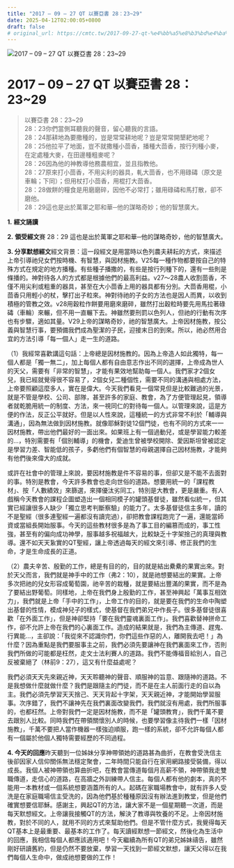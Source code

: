```yaml
---
title: "2017 – 09 – 27 QT 以賽亞書 28：23~29"
date: 2025-04-12T02:00:05+0800
draft: false
# original_url: https://cmtc.tw/2017-09-27-qt-%e4%bb%a5%e8%b3%bd%e4%ba%9e%e6%9b%b8-28%ef%bc%9a2329
---
```


![2017 – 09 – 27 QT 以賽亞書 28：23~29](/images/qt.jpg   "2017 – 09 – 27 QT 以賽亞書 28：23~29")

# 2017 – 09 – 27 QT 以賽亞書 28：23~29

> 以賽亞書 28：23~29  
> 28：23你們當側耳聽我的聲音，留心聽我的言語。  
> 28：24那耕地為要撒種的，豈是常常耕地呢？豈是常常開墾耙地呢？  
> 28：25他拉平了地面，豈不就撒種小茴香，播種大茴香，按行列種小麥，在定處種大麥，在田邊種粗麥呢？  
> 28：26因為他的神教導他務農相宜，並且指教他。  
> 28：27原來打小茴香，不用尖利的器具，軋大茴香，也不用碌碡（原文是車輪；下同）；但用杖打小茴香，用棍打大茴香。  
> 28：28做餅的糧食是用磨磨碎，因他不必常打；雖用碌碡和馬打散，卻不磨他。  
> 28：29這也是出於萬軍之耶和華─他的謀略奇妙；他的智慧廣大。

**1.** **經文誦讀**

**2.** **領受經文**賽 28：29 這也是出於萬軍之耶和華─他的謀略奇妙，他的智慧廣大。

**3. 分享默想經文**經文背景：這一段經文是用當時以色列農夫耕耘的方式，來描述上帝引導祂兒女們按時機、有智慧，與因材施教。V25每一種作物都要按自己的特殊方式在規定的地方播種。有些種子播撒的，有些是按行列種下的，還有一些則是條播的。神對待各人的方式都是根據他們的最高利益。v27～28農人收割茴香，不僅不用尖利或粗重的器具，甚至在大小茴香上用的器具都有分別。大茴香用棍，小茴香只用輕小的杖，擊打出子粒來。神對待祂的子女的方法也是因人而異，以收到積極的管教之效。v28用穀粒作餅要用磨來磨碎，雖然打出穀粒時要先用馬拉著碌碡（車輪）來輾，但不用一直輾下去。神雖然要刑罰以色列人，但祂的行動有次序也有步驟，適如其量。V29上帝的謀略奇妙，祂的智慧廣大。上帝因材施教，按公義與智慧行事，要預備我們成為聖潔的子民，迎接末日的到來。所以，祂必然用合宜的方法引導「每一個人」走一生的道路。

（1）我經常喜歡講這句話：上帝總是因材施教的。因為上帝造人如此獨特，每一個人都是「獨一無二」，加上每個人都有自由意志作出不同的選擇，上帝成為世人的天父，需要有「非常的智慧」，才能有果效地幫助每一個人。我們家才2個女兒，我已經就覺得很不容易了，2個女兒二種個性，需要不同的溝通與相處方法，上帝要照顧這麼多人，實在是偉大。今天我們看見一個常見但是比較難過的光景，就是不管是學校、公司、部隊，甚至許多的家庭、教會，為了方便管理起見，領導者就乾脆用統一的制度、方法，來一視同仁的對待每一個人。以管理來說，這是方便的作法，反正公平就好。但是以人性來說，這種統一的方式非常不利於「輔導與溝通」，因為無法做到因材施教。就像耶穌對徒12個門徒，也有不同的方式來一一因材施教，帶出他們最好的一面出來。如果班上有一個過動兒，或是學習能力較差的…，特別需要有「個別輔導」的機會，愛迪生曾被學校開除、愛因斯坦曾被認定是學習力差、智能低的孩子，多虧他們有個智慧的母親選擇自己因材施教，才能夠有他們後來偉大的成就。

或許在社會中的管理上來說，要因材施教是件不容易的事，但卻又是不能不去面對的事。特別是教會，今天許多教會也走向世俗的道路。想要用統一的「課程教材」、按「人數績效」來篩選，來擇優汰劣同工，特別是大教會，更是嚴重。有人戲稱今天教會的課程企圖塑造出一個相同模子的罐頭基督徒，雖然看似統一，但其實已經讓很多人缺少「獨立思考判斷察驗」的能力了。太多基督徒信主多年，讀的不是聖經（很多連聖經一遍都沒有讀完過），卻把教會課程跑完了一遍，還能當師資或當組長開始服事。今天的這些教材很多是為了事工目的編篡而成的，事工性強，甚至有的偏向成功神學，服事越多祝福越大，比較缺乏十字架捨己的真理與教導。還不如天天紥實的QT聖經，讓上帝透過每天的經文來引導、修正我們的生命，才是生命成長的正道。

（2）農夫辛苦、殷勤的工作，總是有目的的，目的就是結出纍纍的果實出來。對於天父而言，我們就是神手中的工作（弗2：10），就是祂想要結出的果實。上帝多次把祂的兒女形容成葡萄園，祂辛苦的栽種，就是要結出豐滿的果實，而不是為了要結出野葡萄。同樣地，上帝在我們身上殷勤的工作，甚至神興起「萬事互相效力」，我們就是上帝「手中的工作」，上帝工作的目的，就是要在我們的生命中陶塑出基督的性情，模成神兒子的樣式，使基督在我們弟兄中作長子。很多基督徒很喜歡「在外面工作」，但是神卻堅持「要在我們靈魂裏面工作」。我們喜歡替神拼命工作，卻不允許上帝在我們的心裏面工作。造成的結果就是，我們為主傳道、趕鬼、行異能…，主卻說：「我從來不認識你們，你們這些作惡的人，離開我去吧！」為什麼？因為重點是我們要服事主之前，我們必須先要讓神在我們裏面來工作，否則我們所做的可能都是枉然，走文士法利賽人的道路。我們不能傳福音給別人，自己反被棄絕了（林前9：27），這又有什麼益處呢？

我們必須天天先來親近神，天天聆聽神的聲音、順服神的旨意、跟隨神的道路。不是我想做什麼就做什麼？我們是跟隨主的門徒，而不是在主人前面行走的自以為主。我們必須先學習天天捨己、天天背起十字架，天天親近神，才能開始學習服事。次序錯了，我們不讓神先在我們裏面改變我們，我們就沒有用處，我們所服事的，也都枉然。上帝對我們一定是因材施教，而不是「罐頭教育」，我們千萬不要去跟別人比較。同時我們在帶領關懷別人的時候，也要學習像主待我們一樣「因材施教」，千萬不要把人當作機器一樣強迫順服，跑一樣的系統，卻不允許每個人都有一個屬於他個人獨特需要經歷的不同過程。

**4. 今天的回應**昨天聽到一位姊妹分享神帶領她的道路甚為曲折，在教會受洗信主後卻因家人信仰關係無法穩定聚會，二年時間只能自行在家用網路接受裝備，得以成長。我個人被神帶領也算曲折吧，在教會當傳道每個月高薪不領，神帶領我走雙職傳道，走信心的道路，在高牆之外訓練帶人信主。每個人都有他的劇本，真的不能用一本教材或一個系統想要涵蓋所有的人。起碼在家職場教會中，就有許多人受洗是在家庭職場信主受洗的，因為他們基於種種原因沒有辦法進到教堂，但是他們確實想要信耶穌。感謝主，興起QT的方法，讓大家不是一個星期聽一次道，而是每天默想經文。上帝讓我接觸QT的方法，解決了教導與牧養的不足。上帝因材施教，對於不同的人，就用不同的方式來幫助他們。但是不管什麼方式，我覺得每天QT基本上是最重要、最基本的工作了。每天讀經默想一節經文，然後化為生活中的回應，我相信每個人都應該適用吧！今天繼續為所有QT的弟兄姊妹禱告，雖然剛好研讀舊約，但是仍然不要放棄，學習一天找到一節經文默想，讓天父得以在我們每個人生命中，做成祂想要做的工作！
